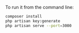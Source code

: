 To run it from the command line:

```bash
composer install
php artisan key:generate
php artisan serve --port=3000
```
